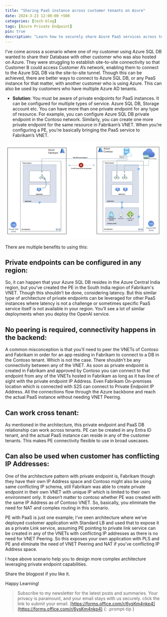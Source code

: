```yaml
---
title: "Sharing PaaS instance across customer tenants on Azure"
date: 2024-3-23 12:00:00 +500
categories: [tech-blog]
tags: [Azure Private Endpoint]
pin: true
description: "Learn how to securely share Azure PaaS services across tenants using private endpoints. Discover benefits like region flexibility and cross-tenant connectivity"
---
```

I’ve come across a scenario where one of my customer using Azure SQL DB wanted to share their Database with other customer who was also hosted on Azure. They were struggling to establish site-to-site connectivity so that Customer B could access Customer A’s network, enabling them to connect to the Azure SQL DB via the site-to-site tunnel. Though this can be achieved, there are better ways to connect to Azure SQL DB, or any PaaS instance for that matter, with another customer who is using Azure. This can also be used by customers who have multiple Azure AD tenants.

* **Solution**: You must be aware of private endpoints for PaaS instances. It can be configured for multiple types of service. Azure SQL DB, Storage account etc. 
You can have more than one private endpoint for any type of resource. For example, you can configure Azure SQL DB private endpoint in the Contoso network. Similarly, you can create one more private endpoint for the same resource in Fabrikam’s VNET.
When you’re configuring a PE, you’re basically bringing the PaaS service to Fabrikam’s VNET.

![Azure architecture diagram of private endpoint in another tenant](https://raw.githubusercontent.com/qureshiaquib/qureshiaquib.github.io/main/assets/23032024/share-private-endpoint-across-tenants.jpg)

 There are multiple benefits to using this:

## **Private endpoints can be configured in any region**:
So, it can happen that your Azure SQL DB resides in the Azure Central India region, but you’ve created the PE in the South India region of Fabrikam's VNET.
Though this shouldn’t be done, considering latency. But this similar type of architecture of private endpoints can be leveraged for other PaaS instances where latency is not a challenge or sometimes specific PaaS service itself is not available in your region. You’ll see a lot of similar deployments when you deploy the OpenAI service.

## **No peering is required, connectivity happens in the backend**:
A common misconception is that you’ll need to peer the VNETs of Contoso and Fabrikam in order for an app residing in Fabrikam to connect to a DB in the Contoso tenant. Which is not the case. There shouldn’t be any connectivity between any of the VNET. As soon as private endpoint is created in Fabrikam and approved by Contoso you can connect to that endpoint from any of the VNETs hosted in Fabrikam as long as it has line of sight with the private endpoint IP Address. Even Fabrikam On-premises location which is connected with S2S can connect to Private Endpoint IP Address. All the connections flow through the Azure backbone and reach the actual PaaS instance without needing VNET Peering.

## **Can work cross tenant**:
As mentioned in the architecture, this private endpoint and PaaS DB relationship can work across tenants. PE can be created in any Entra ID tenant, and the actual PaaS instance can reside in any of the customer tenants. This makes PE connectivity flexible to use in broad usecases.

## **Can also be used when customer has conflicting IP Addresses**:
One of the architecture pattern with private endpoint is, Fabrikam though they have their own IP Address space and Contoso might also be using same conflicting IP schema, still Fabrikam was able to create private endpoint in their own VNET with unique IP which is limited to their own environment only. It doesn’t matter to contoso whether PE was created with the same IP Address as of Contoso VNET. So, basically, you eliminate the need for NAT and complex routing in this scenario.

PE with PaaS is just one example; I’ve seen architecture where we’ve deployed customer application with Standard LB and used that to expose it as a private Link service, assuming PE pointing to private link service can be created in any of the VNETs with conflicting IP addresses as there is no need for VNET Peering.
So this exposes your own application with PLS and PE and eliminate the need of VNET Peering and NAT if you’ve conflicting IP Address space.

I hope above scenario help you to design more complex architecture leveraging private endpoint capabilities.

Share the blogpost if you like it.

Happy Learning!


>Subscribe to my newsletter for the latest posts and summaries. Your privacy is paramount, and your email stays with us securely.
click the link to submit your email.
[https://forms.office.com/r/6ysKm4nkp4](https://forms.office.com/r/6ysKm4nkp4)
{: .prompt-tip }